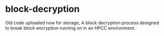 # block-decryption
Old code uploaded now for storage, A block decryption process designed to break block encryption running on in an HPCC environment.
